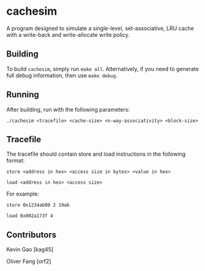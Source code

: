 cachesim
========
A program designed to simulate a single-level, set-associative, LRU cache with a write-back and write-allocate write policy.

Building
--------
To build `cachesim`, simply run `make all`. Alternatively, if you need to generate full debug information, then use `make debug`.

Running
-------
After building, run with the following parameters:

```shell
./cachesim <tracefile> <cache-size> <n-way-associativity> <block-size>
```

Tracefile
---------
The tracefile should contain store and load instructions in the following format:

```
store <address in hex> <access size in bytes> <value in hex>

load <address in hex> <access size>
```

For example:

```
store 0x1234ab00 2 19ab

load 0x002a173f 4
```

Contributors
------------
Kevin Gao [kag45]

Oliver Fang [orf2]
